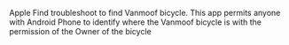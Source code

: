 Apple Find troubleshoot to find Vanmoof bicycle. This app permits anyone with Android Phone to identify where the Vanmoof bicycle is with the permission of the Owner of the bicycle
